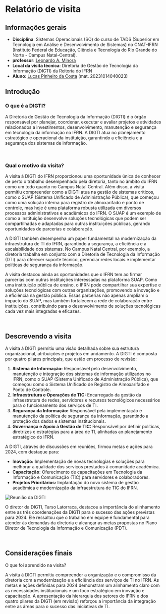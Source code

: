 # Relatório de visita

## Informações gerais
- **Disciplina**: Sistemas Operacionais (SO) do curso de TADS (Superior em Tecnologia em Análise e Desenvolvimento de Sistemas) no CNAT-IFRN (Instituto Federal de Educação, Ciência e Tecnologia do Rio Grande do Norte - Campus Natal-Central).
- **professor**: [Leonardo A. Minora](https://github.com/leonardo-minora)
- **Local da visita técnica**: Diretoria de Gestão de Tecnologia da Informação (DIGTI) da Reitoria do IFRN
- **Aluno**: [Lucas Pinheiro da Costa](https://github.com/lucas-pinheiro-costa) (mat. 20231014040023)

## Introdução

### O que é a DIGTI?

A Diretoria de Gestão de Tecnologia da Informação (DIGTI) é o órgão responsável por planejar, coordenar, executar e avaliar projetos e atividades relacionados a investimentos, desenvolvimento, manutenção e segurança em tecnologia da informação no IFRN. A DIGTI atua no planejamento estratégico e operacional da instituição, garantindo a eficiência e a segurança dos sistemas de informação.

<br>

### Qual o motivo da visita?

A visita à DIGTI do IFRN proporcionou uma oportunidade única de conhecer de perto o trabalho desempenhado pela diretoria, tanto no âmbito do IFRN como um todo quanto no Campus Natal Central. Além disso, a visita permitiu compreender como a DIGTI atua na gestão de sistemas críticos, como o SUAP (Sistema Unificado de Administração Pública), que começou como uma solução interna para registro de almoxarifado e ponto de controle, mas hoje é uma plataforma robusta utilizada em diversos processos administrativos e acadêmicos do IFRN. O SUAP é um exemplo de como a instituição desenvolve soluções tecnológicas que podem ser compartilhadas e adaptadas para outras instituições públicas, gerando oportunidades de parcerias e colaboração.

A DIGTI também desempenha um papel fundamental na modernização da infraestrutura de TI do IFRN, garantindo a segurança, a eficiência e a escalabilidade dos sistemas. No Campus Natal Central, por exemplo, a diretoria trabalha em conjunto com a Diretoria de Tecnologia da Informação (DTI) para oferecer suporte técnico, gerenciar redes locais e implementar políticas de segurança da informação.

A visita destacou ainda as oportunidades que o IFRN tem ao firmar parcerias com outras instituições interessadas na plataforma SUAP. Como uma instituição pública de ensino, o IFRN pode compartilhar sua expertise e soluções tecnológicas com outras organizações, promovendo a inovação e a eficiência na gestão pública. Essas parcerias não apenas ampliam o impacto do SUAP, mas também fortalecem a rede de colaboração entre instituições, contribuindo para o desenvolvimento de soluções tecnológicas cada vez mais integradas e eficazes.

<br>

## Descrevendo a visita

A visita à DIGTI permitiu uma visão detalhada sobre sua estrutura organizacional, atribuições e projetos em andamento. A DIGTI é composta por quatro pilares principais, que estão em processo de revisão:

1. **Sistema de Informação:** Responsável pelo desenvolvimento, manutenção e integração dos sistemas de informação utilizados no IFRN, como o SUAP (Sistema Unificado de Administração Pública), que começou como o Sistema Unificado de Registro de Almoxarifado e Ponto de Controle.
1. **Infraestrutura e Operações de TIC:** Encarregado da gestão da infraestrutura de redes, servidores e recursos tecnológicos necessários para o funcionamento dos serviços de TI.
1. **Segurança da Informação:** Responsável pela implementação e manutenção da política de segurança da informação, garantindo a proteção dos dados e sistemas institucionais.
1. **Governança e Apoio à Gestão de TIC:** Responsável por definir políticas, diretrizes e estratégias para a área de TI, alinhadas ao planejamento estratégico do IFRN.

A DIGTI, através de discussões em reuniões, firmou metas e ações para 2024, com destaque para:

* **Inovação:** Implementação de novas tecnologias e soluções para melhorar a qualidade dos serviços prestados à comunidade acadêmica.
* **Capacitação:** Oferecimento de capacitações em Tecnologia da Informação e Comunicação (TIC) para servidores e colaboradores.
* **Projetos Prioritários:** Implantação do novo sistema de gestão acadêmica e modernização da infraestrutura de TIC do IFRN.

![Reunião da DIGTI](<imagens/Integrantes da DIGTI-RE_IFRN.png>)

O diretor da DIGTI, Tarso Latorraca, destacou a importância do alinhamento entre as três coordenações da DIGTI para o sucesso das ações previstas para 2024. Ele ressaltou que o trabalho em equipe é fundamental para atender às demandas da diretoria e alcançar as metas propostas no Plano Diretor de Tecnologia da Informação e Comunicação (PDT).

<br>

## Considerações finais
O que foi aprendido na visita?

A visita à DIGTI permitiu compreender a organização e o compromisso da diretoria com a modernização e a eficiência dos serviços de TI no IFRN. As metas e ações definidas para 2024 demonstram um alinhamento claro com as necessidades institucionais e um foco estratégico em inovação e capacitação. A apresentação da hierarquia dos setores do IFRN e dos quatro pilares da DIGTI (em revisão) reforçou a importância da integração entre as áreas para o sucesso das iniciativas de TI.